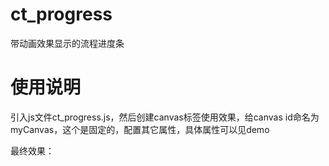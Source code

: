 # ct_progress
带动画效果显示的流程进度条
 
# 使用说明
 
引入js文件ct_progress.js，然后创建canvas标签使用效果，给canvas id命名为myCanvas，这个是固定的，配置其它属性，具体属性可以见demo
 
最终效果：

